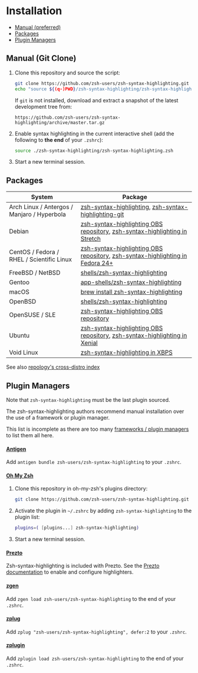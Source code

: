 # Installation

* [Manual (preferred)](#manual-git-clone)
* [Packages](#packages)
* [Plugin Managers](#plugin-managers)

## Manual (Git Clone)

1. Clone this repository and source the script:

    ```sh
    git clone https://github.com/zsh-users/zsh-syntax-highlighting.git
    echo "source ${(q-)PWD}/zsh-syntax-highlighting/zsh-syntax-highlighting.zsh" >> ${ZDOTDIR:-$HOME}/.zshrc
    ```
    
    If `git` is not installed, download and extract a snapshot of the latest development tree from:
    ```
    https://github.com/zsh-users/zsh-syntax-highlighting/archive/master.tar.gz
    ```

2. Enable syntax highlighting in the current interactive shell (add the following to **the end** of your `.zshrc`):

    ```sh
    source ./zsh-syntax-highlighting/zsh-syntax-highlighting.zsh
    ```

3. Start a new terminal session.

## Packages

| System  | Package |
| ------------- | ------------- |
| Arch Linux / Antergos / Manjaro / Hyperbola | [zsh-syntax-highlighting][arch-package], [zsh-syntax-highlighting-git][AUR-package] |
| Debian | [zsh-syntax-highlighting OBS repository][obs-repository], [zsh-syntax-highlighting in Stretch][debian-package] |
| CentOS / Fedora / RHEL / Scientific Linux | [zsh-syntax-highlighting OBS repository][obs-repository], [zsh-syntax-highlighting in Fedora 24+][fedora-package-alt] |
| FreeBSD / NetBSD | [shells/zsh-syntax-highlighting][freebsd-port] |
| Gentoo | [app-shells/zsh-syntax-highlighting][gentoo-repository] |
| macOS | [brew install zsh-syntax-highlighting][brew-package] |
| OpenBSD | [shells/zsh-syntax-highlighting][openbsd-port] |
| OpenSUSE / SLE | [zsh-syntax-highlighting OBS repository][obs-repository] |
| Ubuntu | [zsh-syntax-highlighting OBS repository][obs-repository], [zsh-syntax-highlighting in Xenial][ubuntu-package] |
| Void Linux | [zsh-syntax-highlighting in XBPS][void-package] |

[arch-package]: https://www.archlinux.org/packages/zsh-syntax-highlighting
[AUR-package]: https://aur.archlinux.org/packages/zsh-syntax-highlighting-git
[brew-package]: https://github.com/Homebrew/homebrew-core/blob/master/Formula/zsh-syntax-highlighting.rb
[debian-package]: https://packages.debian.org/zsh-syntax-highlighting
[fedora-package]: https://apps.fedoraproject.org/packages/zsh-syntax-highlighting
[fedora-package-alt]: https://bodhi.fedoraproject.org/updates/?packages=zsh-syntax-highlighting
[freebsd-port]: http://www.freshports.org/textproc/zsh-syntax-highlighting/
[gentoo-repository]: https://packages.gentoo.org/packages/app-shells/zsh-syntax-highlighting
[netbsd-port]: http://cvsweb.netbsd.org/bsdweb.cgi/pkgsrc/shells/zsh-syntax-highlighting/
[obs-repository]: https://software.opensuse.org/download.html?project=shells%3Azsh-users%3Azsh-syntax-highlighting&package=zsh-syntax-highlighting
[openbsd-port]: https://cvsweb.openbsd.org/ports/shells/zsh-syntax-highlighting/
[ubuntu-package]: https://launchpad.net/ubuntu/+source/zsh-syntax-highlighting
[void-package]: https://github.com/void-linux/void-packages/tree/master/srcpkgs/zsh-syntax-highlighting

See also [repology's cross-distro index](https://repology.org/metapackage/zsh-syntax-highlighting/versions)

## Plugin Managers

Note that `zsh-syntax-highlighting` must be the last plugin sourced.

The zsh-syntax-highlighting authors recommend manual installation over the use
of a framework or plugin manager.

This list is incomplete as there are too many
[frameworks / plugin managers][framework-list] to list them all here.

[framework-list]: https://github.com/unixorn/awesome-zsh-plugins#frameworks


#### [Antigen](https://github.com/zsh-users/antigen)

Add `antigen bundle zsh-users/zsh-syntax-highlighting` to your `.zshrc`.

#### [Oh My Zsh](https://github.com/ohmyzsh/ohmyzsh)

1. Clone this repository in oh-my-zsh's plugins directory:

    ```zsh
    git clone https://github.com/zsh-users/zsh-syntax-highlighting.git ${ZSH_CUSTOM:-~/.oh-my-zsh/custom}/plugins/zsh-syntax-highlighting
    ```

2. Activate the plugin in `~/.zshrc` by adding `zsh-syntax-highlighting` to the plugin list:

    ```zsh
    plugins=( [plugins...] zsh-syntax-highlighting)
    ```

3. Start a new terminal session.

#### [Prezto](https://github.com/sorin-ionescu/prezto)

Zsh-syntax-highlighting is included with Prezto. See the
[Prezto documentation][prezto-docs] to enable and configure highlighters.

[prezto-docs]: https://github.com/sorin-ionescu/prezto/tree/master/modules/syntax-highlighting

#### [zgen](https://github.com/tarjoilija/zgen)

Add `zgen load zsh-users/zsh-syntax-highlighting` to the end of your `.zshrc`.

#### [zplug](https://github.com/zplug/zplug)

Add `zplug "zsh-users/zsh-syntax-highlighting", defer:2` to your `.zshrc`.

#### [zplugin](https://github.com/psprint/zplugin)

Add `zplugin load zsh-users/zsh-syntax-highlighting` to the end of your
`.zshrc`.
